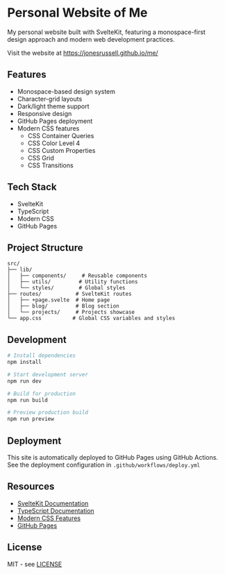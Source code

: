 # Personal Website of Me

My personal website built with SvelteKit, featuring a monospace-first design approach and modern web development practices.

Visit the website at https://jonesrussell.github.io/me/

## Features

- Monospace-based design system
- Character-grid layouts
- Dark/light theme support
- Responsive design
- GitHub Pages deployment
- Modern CSS features
  - CSS Container Queries
  - CSS Color Level 4
  - CSS Custom Properties
  - CSS Grid
  - CSS Transitions

## Tech Stack

- SvelteKit
- TypeScript
- Modern CSS
- GitHub Pages

## Project Structure

```
src/
├── lib/
│   ├── components/     # Reusable components
│   ├── utils/         # Utility functions
│   └── styles/        # Global styles
├── routes/           # SvelteKit routes
│   ├── +page.svelte  # Home page
│   ├── blog/         # Blog section
│   └── projects/     # Projects showcase
└── app.css          # Global CSS variables and styles
```

## Development

```bash
# Install dependencies
npm install

# Start development server
npm run dev

# Build for production
npm run build

# Preview production build
npm run preview
```

## Deployment

This site is automatically deployed to GitHub Pages using GitHub Actions. See the deployment configuration in `.github/workflows/deploy.yml`

## Resources

- [SvelteKit Documentation](https://kit.svelte.dev/docs)
- [TypeScript Documentation](https://www.typescriptlang.org/docs/)
- [Modern CSS Features](https://developer.mozilla.org/en-US/docs/Web/CSS)
- [GitHub Pages](https://pages.github.com/)

## License

MIT - see [LICENSE](LICENSE)

